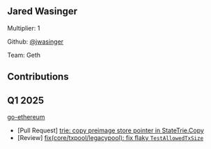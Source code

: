 ## Jared Wasinger
Multiplier: 1

Github: [@jwasinger](https://github.com/jwasinger)

Team: Geth

## Contributions
## Q1 2025

[go-ethereum](https://github.com/ethereum/go-ethereum)
* [Pull Request] [trie: copy preimage store pointer in StateTrie.Copy](https://github.com/ethereum/go-ethereum/pull/31158)
* [Review] [fix(core/txpool/legacypool): fix flaky `TestAllowedTxSize`](https://github.com/ethereum/go-ethereum/pull/31142#pullrequestreview-2613543542)
